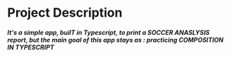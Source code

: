 # Project Description

##### It's a simple app, builT in Typescript, to print a SOCCER ANASLYSIS report, but the main goal of this app stays as : practicing COMPOSITION IN TYPESCRIPT
